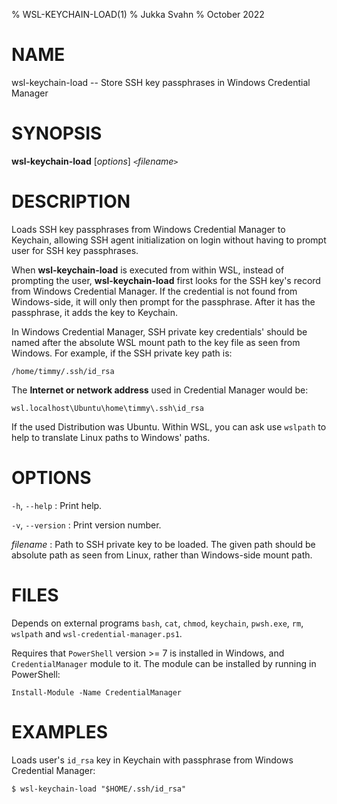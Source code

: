 % WSL-KEYCHAIN-LOAD(1)
% Jukka Svahn
% October 2022

# NAME

wsl-keychain-load -- Store SSH key passphrases in Windows Credential Manager

# SYNOPSIS

**wsl-keychain-load** [*options*] `<`*filename*`>`

# DESCRIPTION

Loads SSH key passphrases from Windows Credential Manager to Keychain,
allowing SSH agent initialization on login without having to prompt
user for SSH key passphrases.

When **wsl-keychain-load** is executed from within WSL,
instead of prompting the user, **wsl-keychain-load** first looks for the
SSH key's record from Windows Credential Manager. If the credential
is not found from Windows-side, it will only then prompt for the passphrase.
After it has the passphrase, it adds the key to Keychain.

In Windows Credential Manager, SSH private key credentials' should be named
after the absolute WSL mount path to the key file as seen from Windows.
For example, if the SSH private key path is:

    /home/timmy/.ssh/id_rsa

The **Internet or network address** used in Credential Manager would be:

    wsl.localhost\Ubuntu\home\timmy\.ssh\id_rsa

If the used Distribution was Ubuntu. Within WSL, you can ask use `wslpath`
to help to translate Linux paths to Windows' paths.

# OPTIONS

`-h`, `--help`
: Print help.

`-v`, `--version`
: Print version number.

*filename*
: Path to SSH private key to be loaded. The given path should
be absolute path as seen from Linux, rather than Windows-side mount path.

# FILES

Depends on external programs `bash`, `cat`, `chmod`, `keychain`, `pwsh.exe`,
`rm`, `wslpath` and `wsl-credential-manager.ps1`.

Requires that `PowerShell` version >= 7 is installed in Windows, and
`CredentialManager` module to it. The module can be installed by
running in PowerShell:

    Install-Module -Name CredentialManager

# EXAMPLES

Loads user's `id_rsa` key in Keychain with passphrase from
Windows Credential Manager:

    $ wsl-keychain-load "$HOME/.ssh/id_rsa"
